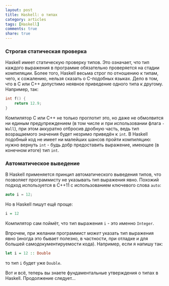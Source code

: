 ```yaml
---
layout: post
title: Haskell: о типах
category: articles
tags: [Haskell]
comments: true
share: true
---
```


<h3>Строгая статическая проверка</h3>

Haskell имеет статическую проверку типов. Это означает, что тип каждого выражения в программе обязательно проверяется на стадии компиляции. Более того, Haskell весьма строг по отношению к типам, чего, к сожалению, нельзя сказать о C-подобных языках. Дело в том, что в C или C++ допустимо неявное приведение одного типа к другому. Например, так:

```cpp
int f() {
    return 12.9;
}
```

Компилятор C или C++ не только проглотит это, но даже не обмолвится ни единым предупреждением (в том числе и при использовании флага <code>-Wall</code>), при этом аккуратно отбросив дробную часть, ведь тип возращаемого значения будет незримо приведён к <code>int</code>. В Haskell подобный код не имеет ни малейших шансов пройти компиляцию: нужно вернуть <code>int</code> - будь добр предоставить выражение, имеющее (в конечном итоге) тип <code>int</code>.

<h3>Автоматическое выведение</h3>

В Haskell применяется принцип автоматического выведения типов, что позволяет программисту не указывать тип выражения явно. Похожий подход используется в C++11 с использованием ключевого слова <code>auto</code>:

```cpp
auto i = 12;
```

Но в Haskell пишут ещё проще:

```haskell
i = 12
```

Компилятор сам поймёт, что тип выражения <code>i</code> - это именно <code>Integer</code>.

Впрочем, при желании программист *может* указать тип выражения явно (иногда это бывает полезно, в частности, при отладке и для большей самодокументируемости кода). Например, если я напишу так:

```haskell
let i = 12 :: Double
```

то тип <code>i</code> будет уже <code>Double</code>.

Вот и всё, теперь вы знаете фундаментальные утверждения о типах в Haskell. Продолжение следует...
